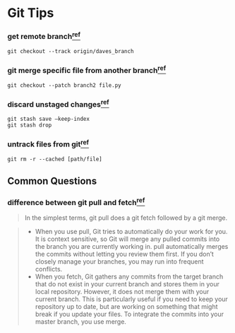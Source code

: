 Git Tips
======
### get remote branch[<sup>ref</sup>](http://stackoverflow.com/questions/9537392/git-fetch-remote-branch)
```
git checkout --track origin/daves_branch
```

### git merge specific file from another branch[<sup>ref</sup>](http://stackoverflow.com/questions/18115411/how-to-merge-specific-files-from-git-branches)
```
git checkout --patch branch2 file.py
```

### discard unstaged changes[<sup>ref</sup>](http://stackoverflow.com/questions/52704/how-do-i-discard-unstaged-changes-in-git)
```
git stash save —keep-index
git stash drop
```

### untrack files from git[<sup>ref</sup>](http://stackoverflow.com/questions/6919121/why-are-there-2-ways-to-unstage-a-file-in-git)
```
git rm -r --cached [path/file]
```

## Common Questions
### difference between git pull and fetch[<sup>ref</sup>](http://stackoverflow.com/questions/292357/difference-between-git-pull-and-git-fetch)
> In the simplest terms, git pull does a git fetch followed by a git merge.

> - When you use pull, Git tries to automatically do your work for you. It is context sensitive, so Git will merge any pulled commits into the branch you are currently working in.  pull automatically merges the commits without letting you review them first. If you don’t closely manage your branches, you may run into frequent conflicts.
> - When you fetch, Git gathers any commits from the target branch that do not exist in your current branch and stores them in your local repository. However, it does not merge them with your current branch. This is particularly useful if you need to keep your repository up to date, but are working on something that might break if you update your files. To integrate the commits into your master branch, you use merge.
